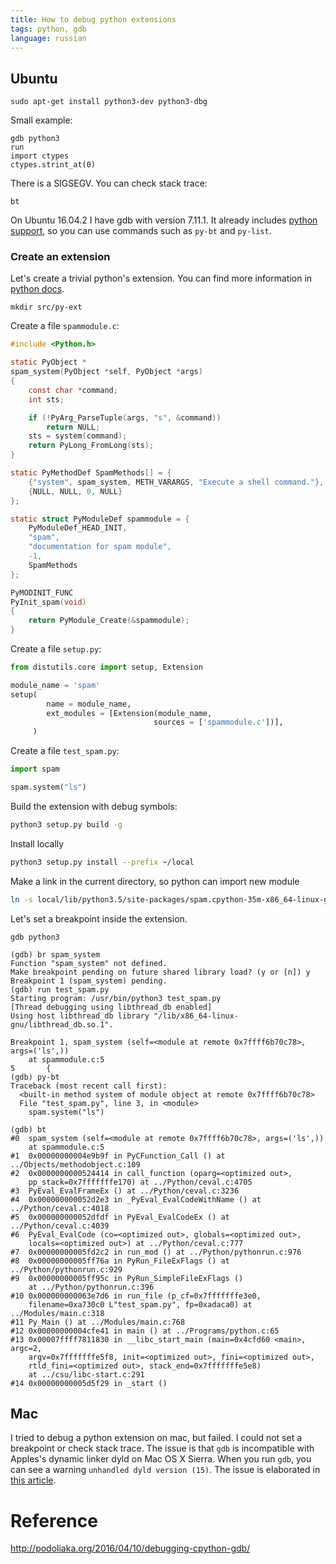 ```yaml
---
title: How to debug python extensions
tags: python, gdb
language: russian
---
```


## Ubuntu

    sudo apt-get install python3-dev python3-dbg

Small example:

    gdb python3
    run
    import ctypes
    ctypes.strint_at(0)

There is a SIGSEGV. You can check stack trace:

    bt

On Ubuntu 16.04.2 I have gdb with version 7.11.1. It already includes [python
support](https://docs.python.org/devguide/gdb.html), so you can use commands
such as `py-bt` and `py-list`.

### Create an extension

Let's create a trivial python's extension. You can find more information in
[python docs](https://docs.python.org/3.5/extending/extending.html).

    mkdir src/py-ext

Create a file `spammodule.c`:
```c
#include <Python.h>

static PyObject *
spam_system(PyObject *self, PyObject *args)
{
    const char *command;
    int sts;

    if (!PyArg_ParseTuple(args, "s", &command))
        return NULL;
    sts = system(command);
    return PyLong_FromLong(sts);
}

static PyMethodDef SpamMethods[] = {
    {"system", spam_system, METH_VARARGS, "Execute a shell command."},
    {NULL, NULL, 0, NULL}
};

static struct PyModuleDef spammodule = {
    PyModuleDef_HEAD_INIT,
    "spam",
    "documentation for spam module",
    -1,
    SpamMethods
};

PyMODINIT_FUNC
PyInit_spam(void)
{
    return PyModule_Create(&spammodule);
}
```

Create a file `setup.py`:
```python
from distutils.core import setup, Extension

module_name = 'spam'
setup(
        name = module_name,
        ext_modules = [Extension(module_name,
                                sources = ['spammodule.c'])],
     )
```

Create a file `test_spam.py`:

```python
import spam

spam.system("ls")
```

Build the extension with debug symbols:
```bash
python3 setup.py build -g
```

Install locally
```bash
python3 setup.py install --prefix ~/local
```
Make a link in the current directory, so python can import new module

```bash
ln -s local/lib/python3.5/site-packages/spam.cpython-35m-x86_64-linux-gnu.so ./
```

Let's set a breakpoint inside the extension.
```
gdb python3

(gdb) br spam_system
Function "spam_system" not defined.
Make breakpoint pending on future shared library load? (y or [n]) y
Breakpoint 1 (spam_system) pending.
(gdb) run test_spam.py
Starting program: /usr/bin/python3 test_spam.py
[Thread debugging using libthread_db enabled]
Using host libthread_db library "/lib/x86_64-linux-gnu/libthread_db.so.1".

Breakpoint 1, spam_system (self=<module at remote 0x7ffff6b70c78>, args=('ls',))
    at spammodule.c:5
5       {
(gdb) py-bt
Traceback (most recent call first):
  <built-in method system of module object at remote 0x7ffff6b70c78>
  File "test_spam.py", line 3, in <module>
    spam.system("ls")

(gdb) bt
#0  spam_system (self=<module at remote 0x7ffff6b70c78>, args=('ls',))
    at spammodule.c:5
#1  0x00000000004e9b9f in PyCFunction_Call () at ../Objects/methodobject.c:109
#2  0x0000000000524414 in call_function (oparg=<optimized out>,
    pp_stack=0x7fffffffe170) at ../Python/ceval.c:4705
#3  PyEval_EvalFrameEx () at ../Python/ceval.c:3236
#4  0x000000000052d2e3 in _PyEval_EvalCodeWithName () at ../Python/ceval.c:4018
#5  0x000000000052dfdf in PyEval_EvalCodeEx () at ../Python/ceval.c:4039
#6  PyEval_EvalCode (co=<optimized out>, globals=<optimized out>,
    locals=<optimized out>) at ../Python/ceval.c:777
#7  0x00000000005fd2c2 in run_mod () at ../Python/pythonrun.c:976
#8  0x00000000005ff76a in PyRun_FileExFlags () at ../Python/pythonrun.c:929
#9  0x00000000005ff95c in PyRun_SimpleFileExFlags ()
    at ../Python/pythonrun.c:396
#10 0x000000000063e7d6 in run_file (p_cf=0x7fffffffe3e0,
    filename=0xa730c0 L"test_spam.py", fp=0xadaca0) at ../Modules/main.c:318
#11 Py_Main () at ../Modules/main.c:768
#12 0x00000000004cfe41 in main () at ../Programs/python.c:65
#13 0x00007ffff7811830 in __libc_start_main (main=0x4cfd60 <main>, argc=2,
    argv=0x7fffffffe5f8, init=<optimized out>, fini=<optimized out>,
    rtld_fini=<optimized out>, stack_end=0x7fffffffe5e8)
    at ../csu/libc-start.c:291
#14 0x00000000005d5f29 in _start ()
```
## Mac

I tried to debug a python extension on mac, but failed. I could not set a
breakpoint or check stack trace. The issue is that `gdb` is incompatible with
Apples's dynamic linker dyld on Mac OS X Sierra. When you run `gdb`, you can see a warning `unhandled dyld version (15)`. The issue is elaborated in [this article](https://stefan.budeanu.com/mac-os-x-sierra-and-ruby-debugging-an-unhappy-marriage/).

# Reference

<http://podoliaka.org/2016/04/10/debugging-cpython-gdb/>

